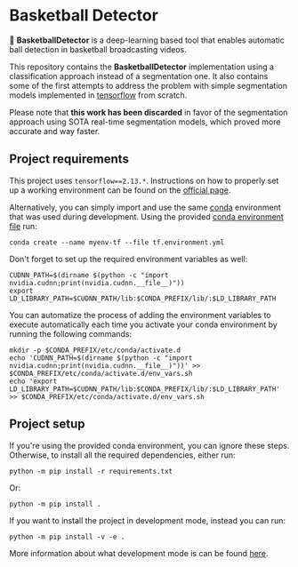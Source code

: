 # Basketball Detector

:basketball: **BasketballDetector** is a deep-learning based tool
that enables automatic ball detection in basketball broadcasting videos.

This repository contains the **BasketballDetector** implementation using a
classification approach instead of a segmentation one.
It also contains some of the first attempts to address the problem
with simple segmentation models implemented in 
[tensorflow](https://www.tensorflow.org/) from scratch.

Please note that **this work has been discarded** in favor of the
segmentation approach using SOTA real-time segmentation models, which
proved more accurate and way faster.

## Project requirements

This project uses `tensorflow==2.13.*`. Instructions on how to properly set up
a working environment can be found on the
[official page](https://www.tensorflow.org/install/pip).

Alternatively, you can simply import and use the same 
[conda](https://docs.conda.io/projects/conda/en/latest/index.html)
environment that was used during development.
Using the provided [conda environment file](conda/tf-environment.yml) run:
```shell
conda create --name myenv-tf --file tf.environment.yml
```
Don't forget to set up the required environment variables as well:
```shell
CUDNN_PATH=$(dirname $(python -c "import nvidia.cudnn;print(nvidia.cudnn.__file__)"))
export LD_LIBRARY_PATH=$CUDNN_PATH/lib:$CONDA_PREFIX/lib/:$LD_LIBRARY_PATH
```

You can automatize the process of adding the environment variables
to execute automatically each time you activate your
conda environment by running the following commands:
```shell
mkdir -p $CONDA_PREFIX/etc/conda/activate.d
echo 'CUDNN_PATH=$(dirname $(python -c "import nvidia.cudnn;print(nvidia.cudnn.__file__)"))' >> $CONDA_PREFIX/etc/conda/activate.d/env_vars.sh
echo 'export LD_LIBRARY_PATH=$CUDNN_PATH/lib:$CONDA_PREFIX/lib/:$LD_LIBRARY_PATH' >> $CONDA_PREFIX/etc/conda/activate.d/env_vars.sh
```

## Project setup

If you're using the provided conda environment, you can ignore these steps.
Otherwise, to install all the required dependencies, either run:
```shell
python -m pip install -r requirements.txt
```
Or:
```shell
python -m pip install .
```

If you want to install the project in development mode, instead you can run:
```shell
python -m pip install -v -e .
```

More information about what development mode is can be found
[here](https://setuptools.pypa.io/en/latest/userguide/development_mode.html).
